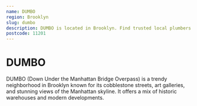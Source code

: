 ```yaml
---
name: DUMBO
region: Brooklyn
slug: dumbo
description: DUMBO is located in Brooklyn. Find trusted local plumbers serving this area.
postcode: 11201
---
```


# DUMBO

DUMBO (Down Under the Manhattan Bridge Overpass) is a trendy neighborhood in Brooklyn known for its cobblestone streets, art galleries, and stunning views of the Manhattan skyline. It offers a mix of historic warehouses and modern developments. 